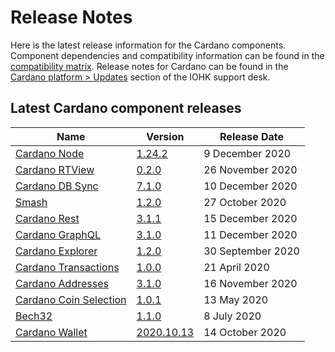 # Release Notes

Here is the latest release information for the Cardano components.
Component dependencies and compatibility information can be found in the [compatibility matrix](https://docs.cardano.org/en/latest/release-information/comp-matrix.html).
Release notes for Cardano can be found in the [Cardano platform > Updates](https://iohk.zendesk.com/hc/en-us/sections/360002160134-Updates) section of the IOHK support desk.

## Latest Cardano component releases

Name | Version | Release Date
-|-|-
[Cardano Node](https://github.com/input-output-hk/cardano-node) | [1.24.2](https://github.com/input-output-hk/cardano-node/releases/tag/1.24.2) | 9 December 2020
[Cardano RTView](https://github.com/input-output-hk/cardano-rt-view) | [0.2.0](https://github.com/input-output-hk/cardano-rt-view/releases/tag/0.2.0) | 26 November 2020
[Cardano DB Sync](https://github.com/input-output-hk/cardano-db-sync/releases) | [7.1.0](https://github.com/input-output-hk/cardano-db-sync/releases/tag/7.1.0) | 10 December 2020
[Smash](https://github.com/input-output-hk/smash) | [1.2.0](https://github.com/input-output-hk/smash/releases/tag/1.2.0) | 27 October 2020
[Cardano Rest](https://github.com/input-output-hk/cardano-rest) | [3.1.1](https://github.com/input-output-hk/cardano-rest/releases/tag/3.1.1) | 15 December 2020
[Cardano GraphQL](https://github.com/input-output-hk/cardano-graphql) | [3.1.0](https://github.com/input-output-hk/cardano-graphql/releases/tag/3.1.0) | 11 December 2020
[Cardano Explorer](https://github.com/input-output-hk/cardano-explorer-app) | [1.2.0](https://github.com/input-output-hk/cardano-explorer-app/releases/tag/1.2.0) | 30 September 2020
[Cardano Transactions](https://github.com/input-output-hk/cardano-transactions) | [1.0.0](https://github.com/input-output-hk/cardano-transactions/releases/tag/1.0.0) | 21 April 2020
[Cardano Addresses](https://github.com/input-output-hk/cardano-addresses) | [3.1.0](https://github.com/input-output-hk/cardano-addresses/releases/tag/3.1.0) | 16 November 2020
[Cardano Coin Selection](https://github.com/input-output-hk/cardano-coin-selection) | [1.0.1](https://github.com/input-output-hk/cardano-coin-selection/releases/tag/v1.0.1) | 13 May 2020
[Bech32](https://github.com/input-output-hk/bech32) | [1.1.0](https://github.com/input-output-hk/bech32/releases/tag/v1.1.0) | 8 July 2020
[Cardano Wallet](https://github.com/input-output-hk/cardano-wallet) | [2020.10.13](https://github.com/input-output-hk/cardano-wallet/releases/tag/v2020-10-13) | 14 October 2020


